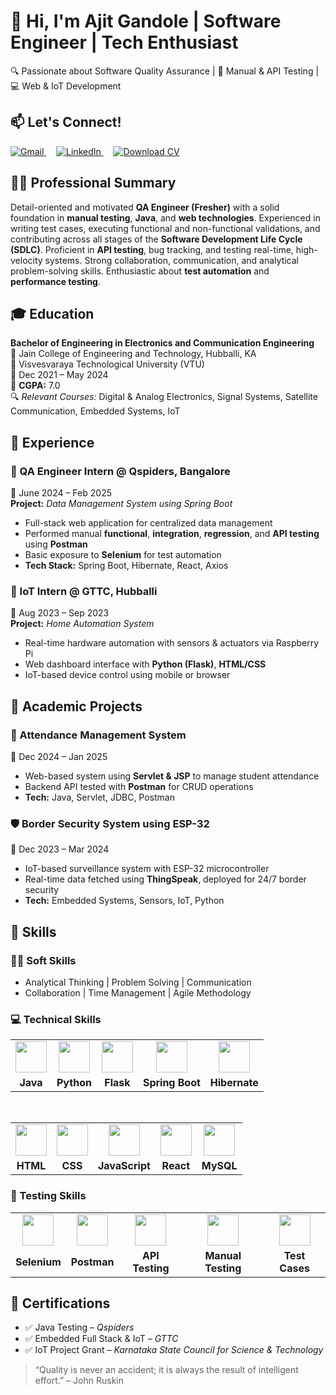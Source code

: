 # 👋 Hi, I'm Ajit Gandole | Software Engineer | Tech Enthusiast  
🔍 Passionate about Software Quality Assurance | 🧪 Manual & API Testing | 💻 Web & IoT Development


## 📫 Let's Connect!  
<p align="left">
  <a href="mailto:gandoleajit@gmail.com" target="_blank">
    <img src="https://img.shields.io/badge/Gmail-D14836?style=for-the-badge&logo=gmail&logoColor=white" alt="Gmail">
  </a>
  &nbsp;&nbsp;&nbsp;
  <a href="https://www.linkedin.com/in/ajit-gandole-29aa53339" target="_blank">
    <img src="https://img.shields.io/badge/LinkedIn-0077B5?style=for-the-badge&logo=linkedin&logoColor=white" alt="LinkedIn">
  </a>
  &nbsp;&nbsp;&nbsp;
  <a href="./AjitGandole.pdf" target="_blank">
    <img src="https://img.shields.io/badge/Download_CV-FF5722?style=for-the-badge&logo=adobeacrobatreader&logoColor=white" alt="Download CV">
  </a>
</p>


## 👨‍💻 Professional Summary  
Detail-oriented and motivated **QA Engineer (Fresher)** with a solid foundation in **manual testing**, **Java**, and **web technologies**. Experienced in writing test cases, executing functional and non-functional validations, and contributing across all stages of the **Software Development Life Cycle (SDLC)**. Proficient in **API testing**, bug tracking, and testing real-time, high-velocity systems. Strong collaboration, communication, and analytical problem-solving skills. Enthusiastic about **test automation** and **performance testing**.

## 🎓 Education  
**Bachelor of Engineering in Electronics and Communication Engineering**  
📍 Jain College of Engineering and Technology, Hubballi, KA  
🧾 Visvesvaraya Technological University (VTU)  
📅 Dec 2021 – May 2024  
🎯 **CGPA:** 7.0  
🔍 *Relevant Courses:* Digital & Analog Electronics, Signal Systems, Satellite Communication, Embedded Systems, IoT  

## 💼 Experience  

### 📍 QA Engineer Intern @ Qspiders, Bangalore  
📅 June 2024 – Feb 2025  
**Project:** *Data Management System using Spring Boot*  
- Full-stack web application for centralized data management  
- Performed manual **functional**, **integration**, **regression**, and **API testing** using **Postman**  
- Basic exposure to **Selenium** for test automation  
- **Tech Stack:** Spring Boot, Hibernate, React, Axios  

### 📍 IoT Intern @ GTTC, Hubballi  
📅 Aug 2023 – Sep 2023  
**Project:** *Home Automation System*  
- Real-time hardware automation with sensors & actuators via Raspberry Pi  
- Web dashboard interface with **Python (Flask)**, **HTML/CSS**  
- IoT-based device control using mobile or browser  

## 🚀 Academic Projects  

### 📝 Attendance Management System  
📅 Dec 2024 – Jan 2025  
- Web-based system using **Servlet & JSP** to manage student attendance  
- Backend API tested with **Postman** for CRUD operations  
- **Tech:** Java, Servlet, JDBC, Postman  

### 🛡️ Border Security System using ESP-32  
📅 Dec 2023 – Mar 2024  
- IoT-based surveillance system with ESP-32 microcontroller  
- Real-time data fetched using **ThingSpeak**, deployed for 24/7 border security  
- **Tech:** Embedded Systems, Sensors, IoT, Python  

## 🧠 Skills  

### 👨‍💼 Soft Skills  
- Analytical Thinking | Problem Solving | Communication  
- Collaboration | Time Management | Agile Methodology  

### 💻 Technical Skills  

<div align="center">

<table>
  <tr align="center">
    <td><img src="https://cdn.jsdelivr.net/gh/devicons/devicon/icons/java/java-original.svg" width="50"/></td>
    <td><img src="https://cdn.jsdelivr.net/gh/devicons/devicon/icons/python/python-original.svg" width="50"/></td>
    <td><img src="https://cdn.jsdelivr.net/gh/devicons/devicon/icons/flask/flask-original.svg" width="50"/></td>
    <td><img src="https://cdn.jsdelivr.net/gh/devicons/devicon/icons/spring/spring-original.svg" width="50"/></td>
    <td><img src="https://cdn.jsdelivr.net/gh/devicons/devicon/icons/hibernate/hibernate-plain.svg" width="50"/></td>
  </tr>
  <tr align="center">
    <td><b>Java</b></td>
    <td><b>Python</b></td>
    <td><b>Flask</b></td>
    <td><b>Spring Boot</b></td>
    <td><b>Hibernate</b></td>
  </tr>
</table>

<br>

<table>
  <tr align="center">
    <td><img src="https://cdn.jsdelivr.net/gh/devicons/devicon/icons/html5/html5-original.svg" width="50"/></td>
    <td><img src="https://cdn.jsdelivr.net/gh/devicons/devicon/icons/css3/css3-original.svg" width="50"/></td>
    <td><img src="https://cdn.jsdelivr.net/gh/devicons/devicon/icons/javascript/javascript-original.svg" width="50"/></td>
    <td><img src="https://cdn.jsdelivr.net/gh/devicons/devicon/icons/react/react-original.svg" width="50"/></td>
    <td><img src="https://cdn.jsdelivr.net/gh/devicons/devicon/icons/mysql/mysql-original.svg" width="50"/></td>
  </tr>
  <tr align="center">
    <td><b>HTML</b></td>
    <td><b>CSS</b></td>
    <td><b>JavaScript</b></td>
    <td><b>React</b></td>
    <td><b>MySQL</b></td>
  </tr>
</table>

</div>

### 🧪 Testing Skills  

<div align="center">

<table>
  <tr align="center">
    <td><img src="https://cdn.jsdelivr.net/gh/devicons/devicon/icons/selenium/selenium-original.svg" width="50"/></td>
    <td><img src="https://img.icons8.com/external-tal-revivo-color-tal-revivo/96/null/external-postman-is-the-only-complete-api-development-environment-logo-color-tal-revivo.png" width="50"/></td>
    <td><img src="https://img.icons8.com/color/96/null/api-settings.png" width="50"/></td>
    <td><img src="https://img.icons8.com/external-flat-icons-inmotus-design/100/null/external-test-flat-icons-inmotus-design-8.png" width="50"/></td>
    <td><img src="https://img.icons8.com/color/96/null/test-passed.png" width="50"/></td>
  </tr>
  <tr align="center">
    <td><b>Selenium</b></td>
    <td><b>Postman</b></td>
    <td><b>API Testing</b></td>
    <td><b>Manual Testing</b>
    <td><b>Test Cases</b></td>
  </tr>
</table>

</div>


## 📜 Certifications  
- ✅ Java Testing – *Qspiders*  
- ✅ Embedded Full Stack & IoT – *GTTC*  
- ✅ IoT Project Grant – *Karnataka State Council for Science & Technology*

> “Quality is never an accident; it is always the result of intelligent effort.” – John Ruskin

